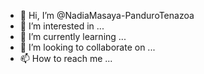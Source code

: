 - 👋 Hi, I’m @NadiaMasaya-PanduroTenazoa
- 👀 I’m interested in ...
- 🌱 I’m currently learning ...
- 💞️ I’m looking to collaborate on ...
- 📫 How to reach me ...

<!---
NadiaMasaya-PanduroTenazoa/NadiaMasaya-PanduroTenazoa is a ✨ special ✨ repository because its `README.md` (this file) appears on your GitHub profile.
You can click the Preview link to take a look at your changes.
--->
